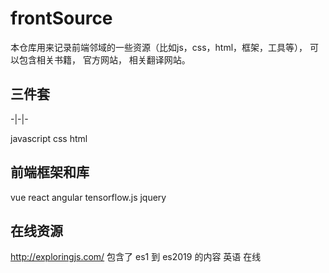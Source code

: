 # frontSource
本仓库用来记录前端邻域的一些资源（比如js，css，html，框架，工具等）， 可以包含相关书籍， 官方网站， 相关翻译网站。 

## 三件套
-|-|-

javascript css html

## 前端框架和库
vue
react
angular
tensorflow.js
jquery

## 在线资源
http://exploringjs.com/ 包含了 es1 到 es2019 的内容 英语 在线
